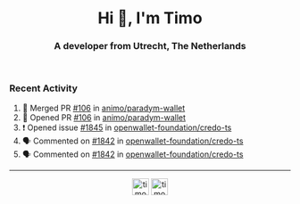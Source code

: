 <h1 align="center">Hi 👋, I'm Timo</h1>
<h3 align="center">A developer from Utrecht, The Netherlands</h3>
<br/>
<!-- https://github.com/rahuldkjain/github-profile-readme-generator --!>

<!--  <p align="left"><img src="https://github-readme-stats.vercel.app/api?username=timoglastra&show_icons=true&count_private=true&" alt="timoglastra" /></p> --!>

<!--
Github language stats
<p align="left"><img src="https://github-readme-stats.vercel.app/api/top-langs/?username=timoglastra&layout=compact" alt="timoglastra" /><p>
-->

<!-- Codestats language stats -->
<!-- <p align="left"><img src="https://codestats-readme.vercel.app/api/top-langs/?username=timoglastra&layout=compact&language_count=12" alt="timoglastra" /><p>    --!>
  
<h3>Recent Activity</h3>

<!--START_SECTION:activity-->
1. 🎉 Merged PR [#106](https://github.com/animo/paradym-wallet/pull/106) in [animo/paradym-wallet](https://github.com/animo/paradym-wallet)
2. 💪 Opened PR [#106](https://github.com/animo/paradym-wallet/pull/106) in [animo/paradym-wallet](https://github.com/animo/paradym-wallet)
3. ❗ Opened issue [#1845](https://github.com/openwallet-foundation/credo-ts/issues/1845) in [openwallet-foundation/credo-ts](https://github.com/openwallet-foundation/credo-ts)
4. 🗣 Commented on [#1842](https://github.com/openwallet-foundation/credo-ts/pull/1842#issuecomment-2079011997) in [openwallet-foundation/credo-ts](https://github.com/openwallet-foundation/credo-ts)
5. 🗣 Commented on [#1842](https://github.com/openwallet-foundation/credo-ts/pull/1842#issuecomment-2079009168) in [openwallet-foundation/credo-ts](https://github.com/openwallet-foundation/credo-ts)
<!--END_SECTION:activity-->

---

<p align="center">
<a href="https://twitter.com/timoglastra" target="blank"><img align="center" src="https://cdn.jsdelivr.net/npm/simple-icons@3.0.1/icons/twitter.svg" alt="timoglastra" height="30" width="30" /></a>
<a href="https://linkedin.com/in/timoglastra" target="blank"><img align="center" src="https://cdn.jsdelivr.net/npm/simple-icons@3.0.1/icons/linkedin.svg" alt="timoglastra" height="30" width="30" /></a>
</p>



